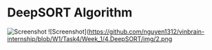 # DeepSORT Algorithm
![Screenshot](https://github.com/nguyen1312/vinbrain-internship/blob/W1/Task4/Week_1/4.DeepSORT/img/1.png)
![Screenshot](https://github.com/nguyen1312/vinbrain-internship/blob/W1/Task4/Week_1/4.DeepSORT/img/2.png